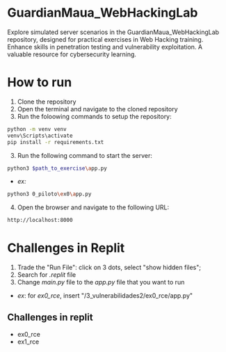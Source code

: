# GuardianMaua_WebHackingLab
Explore simulated server scenarios in the GuardianMaua_WebHackingLab repository, designed for practical exercises in Web Hacking training. Enhance skills in penetration testing and vulnerability exploitation. A valuable resource for cybersecurity learning.

# How to run
1. Clone the repository	
2. Open the terminal and navigate to the cloned repository
3. Run the foloowing commands to setup the repository:

```bash
python -m venv venv
venv\Scripts\activate
pip install -r requirements.txt
```

3. Run the following command to start the server:
```bash
python3 $path_to_exercise\app.py
```

- _ex:_
```bash
python3 0_piloto\ex0\app.py
```

4. Open the browser and navigate to the following URL:
```bash
http://localhost:8000
```

# Challenges in Replit
1. Trade the "Run File": click on 3 dots, select "show hidden files";
2. Search for _.replit_ file
3. Change _main.py_ file to the _app.py_ file that you want to run
  - _ex_: for _ex0_rce_, insert "/3_vulnerabilidades2/ex0_rce/app.py"

## Challenges in replit
- ex0_rce
- ex1_rce